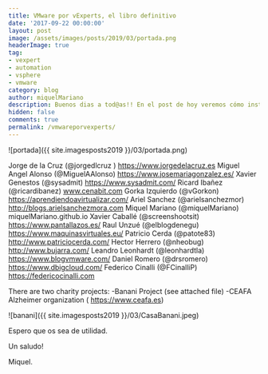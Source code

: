 ```yaml
---
title: VMware por vExperts, el libro definitivo
date: '2017-09-22 00:00:00'
layout: post
image: /assets/images/posts/2019/03/portada.png
headerImage: true
tag:
- vexpert
- automation
- vsphere
- vmware
category: blog
author: miquelMariano
description: Buenos dias a tod@as!! En el post de hoy veremos cómo instalar la última versión de PowerCLI 11.1 sobre windows
hidden: false
comments: true
permalink: /vmwareporvexperts/
---
```


![portada]({{ site.imagesposts2019 }}/03/portada.png)

Jorge de la Cruz (@jorgedlcruz ) https://www.jorgedelacruz.es
Miguel Angel Alonso (@MiguelAAlonso) https://www.josemariagonzalez.es/
Xavier Genestos (@sysadmit) https://www.sysadmit.com/
Ricard Ibañez (@ricardibanez) www.cenabit.com
Gorka Izquierdo (@vGorkon) https://aprendiendoavirtualizar.com/
Ariel Sanchez (@arielsanchezmor) http://blogs.arielsanchezmora.com
Miquel Mariano (@miquelMariano) miquelMariano.github.io
Xavier Caballé (@screenshootsit) https://www.pantallazos.es/
Raul Unzué (@elblogdenegu) https://www.maquinasvirtuales.eu/
Patricio Cerda (@patote83) http://www.patriciocerda.com/
Hector Herrero (@nheobug) http://www.bujarra.com/
Leandro Leonhardt (@leonhardtla) https://www.blogvmware.com/
Daniel Romero (@drsromero) https://www.dbigcloud.com/
Federico Cinalli (@FCinalliP) https://federicocinalli.com

There are two charity projects:
-Banani Project (see attached file)
-CEAFA Alzheimer organization ( https://www.ceafa.es)

![banani]({{ site.imagesposts2019 }}/03/CasaBanani.jpeg)

Espero que os sea de utilidad.

Un saludo!

Miquel.


